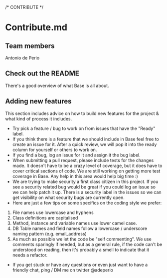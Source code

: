 /* CONTRIBUTE */

# Contribute.md

## Team members

Antonio de Perio

## Check out the README

There's a good overview of what Base is all about.

## Adding new features

This section includes advice on how to build new features for the project & what kind of process it includes.

* Try pick a feature / bug to work on from issues that have the "Ready" label.
* If you think there is a feature that we should include in Base feel free to create an issue for it. After a quick review, we will pop it into the ready column for yourself or others to work on.
* If you find a bug, log an issue for it and assign it the bug label.
* When submitting a pull request, please include tests for the changes made. It doesn't have to be a crazy level of coverage, but it does have to cover critical sections of code. We are still working on getting more test coverage in Base. Any help in this area would help big time :)
* We are trying to make security a first class citizen in this project. If you see a security related bug would be great if you could log an issue so we can help patch it up. There is a security label in the issues so we can get visibility on what security bugs are currently open.
* Here are just a few tips on some specifics on the coding style we prefer:
1. File names use lowercase and hyphens
2. Class definitions are capitalised
3. Method, instance and variable names use lower camel case.
4. DB Table names and field names follow a lowercase / underscore naming pattern (e.g. email_address)
5. As much as possible we let the code be "self commenting". We use comments sparingly if needed, but as a general rule, if the code can't be understood on reading, then it's probably a smell to indicate that it needs a refactor.


* If you get stuck or have any questions or even just want to have a friendly chat, ping / DM me on twitter @adeperio
